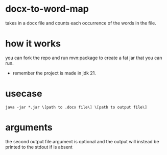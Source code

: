 # docx-to-word-map
takes in a docx file and counts each occurrence of the words in the file. 

# how it works
you can fork the repo and run mvn:package to create a fat jar that you can run.
- remember the project is made in jdk 21. 

# usecase
```shell
java -jar *.jar \[path to .docx file\] \[path to output file\]
```

# arguments
the second output file argument is optional and the output will instead be printed to the stdout if is absent

